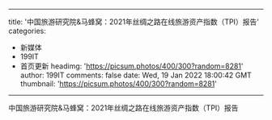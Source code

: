 
---
title: '中国旅游研究院&马蜂窝：2021年丝绸之路在线旅游资产指数（TPI）报告'
categories: 
 - 新媒体
 - 199IT
 - 首页更新
headimg: 'https://picsum.photos/400/300?random=8281'
author: 199IT
comments: false
date: Wed, 19 Jan 2022 18:00:42 GMT
thumbnail: 'https://picsum.photos/400/300?random=8281'
---

<div>   
中国旅游研究院&马蜂窝：2021年丝绸之路在线旅游资产指数（TPI）报告  
</div>
            